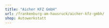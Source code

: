 ```yaml
---
title: "Aicher KFZ GmbH"
url: /frankenburg-am-hausruck/aicher-kfz-gmbh/
shop: Autowerkstatt
---
```

